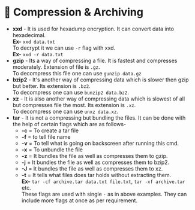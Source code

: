 # 🧳 Compression & Archiving

- **xxd** - It is used for hexadump encryption. It can convert data into hexadecimal.  
	**Ex-** `xxd data.txt`  
To decrypt it we can use `-r` flag with xxd.  
	**Ex-** `xxd -r data.txt`
- **gzip** - Its a way of compressing a file. It is fastest and compresses moderately. Extension of file is `.gz`.  
To decompress this file one can use `gunzip data.gz`
- **bzip2** - It's another way of compressing data which is slower then gzip but better. Its extension is `.bz2`.  
To decompress one can use `bunzip2 data.bz2`.
- **xz** - It is also another way of compressing data which is slowest of all but compresses file the most. Its extension is `.xz`.  
To decompress one can use `unxz data.xz`.
- **tar** - It is not a compressing but bundling the files. It can be done with the help of certain flags which are as follows-  
	+ **-c** = To create a tar file
	+ **-f** = to tell file name
	+ **-v** = To tell what is going on backscreen after running this cmd.
	+ **-x** = To unbundle the file
	+ **-z** = It bundles the file as well as compresses them to gzip.
	+ **-j** = It bundles the file as well as compresses them to bzip2.
	+ **-J** = It bundles the file as well as compresses them to xz.
	+ **-t** = It tells what files does tar holds without extracting them.  
	**Ex-** `tar -cf archive.tar data.txt file.txt`, `tar -xf archive.tar` etc.  
These flags are used with single `-` as in above examples. They can include more flags at once as per requirement.